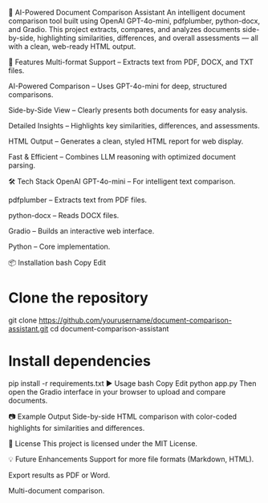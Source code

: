 📄 AI-Powered Document Comparison Assistant
An intelligent document comparison tool built using OpenAI GPT-4o-mini, pdfplumber, python-docx, and Gradio. This project extracts, compares, and analyzes documents side-by-side, highlighting similarities, differences, and overall assessments — all with a clean, web-ready HTML output.

🚀 Features
Multi-format Support – Extracts text from PDF, DOCX, and TXT files.

AI-Powered Comparison – Uses GPT-4o-mini for deep, structured comparisons.

Side-by-Side View – Clearly presents both documents for easy analysis.

Detailed Insights – Highlights key similarities, differences, and assessments.

HTML Output – Generates a clean, styled HTML report for web display.

Fast & Efficient – Combines LLM reasoning with optimized document parsing.

🛠️ Tech Stack
OpenAI GPT-4o-mini – For intelligent text comparison.

pdfplumber – Extracts text from PDF files.

python-docx – Reads DOCX files.

Gradio – Builds an interactive web interface.

Python – Core implementation.

📦 Installation
bash
Copy
Edit
# Clone the repository
git clone https://github.com/yourusername/document-comparison-assistant.git
cd document-comparison-assistant

# Install dependencies
pip install -r requirements.txt
▶️ Usage
bash
Copy
Edit
python app.py
Then open the Gradio interface in your browser to upload and compare documents.

📷 Example Output
Side-by-side HTML comparison with color-coded highlights for similarities and differences.

📜 License
This project is licensed under the MIT License.

💡 Future Enhancements
Support for more file formats (Markdown, HTML).

Export results as PDF or Word.

Multi-document comparison.
